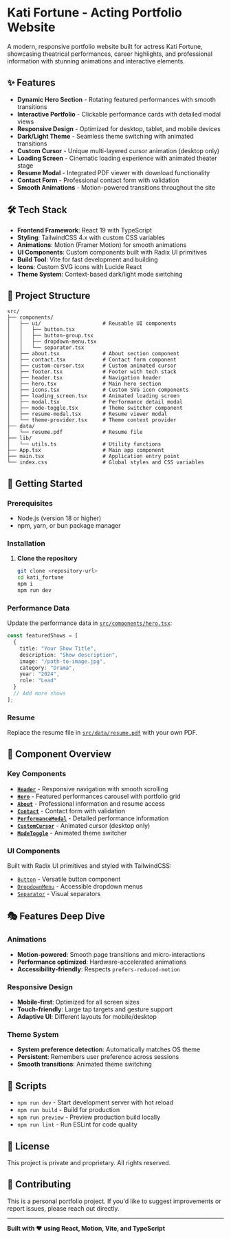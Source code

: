# Kati Fortune - Acting Portfolio Website

A modern, responsive portfolio website built for actress Kati Fortune, showcasing theatrical performances, career highlights, and professional information with stunning animations and interactive elements.

## ✨ Features

- **Dynamic Hero Section** - Rotating featured performances with smooth transitions
- **Interactive Portfolio** - Clickable performance cards with detailed modal views
- **Responsive Design** - Optimized for desktop, tablet, and mobile devices
- **Dark/Light Theme** - Seamless theme switching with animated transitions
- **Custom Cursor** - Unique multi-layered cursor animation (desktop only)
- **Loading Screen** - Cinematic loading experience with animated theater stage
- **Resume Modal** - Integrated PDF viewer with download functionality
- **Contact Form** - Professional contact form with validation
- **Smooth Animations** - Motion-powered transitions throughout the site

## 🛠️ Tech Stack

- **Frontend Framework**: React 19 with TypeScript
- **Styling**: TailwindCSS 4.x with custom CSS variables
- **Animations**: Motion (Framer Motion) for smooth animations
- **UI Components**: Custom components built with Radix UI primitives
- **Build Tool**: Vite for fast development and building
- **Icons**: Custom SVG icons with Lucide React
- **Theme System**: Context-based dark/light mode switching

## 📁 Project Structure

```
src/
├── components/
│   ├── ui/                    # Reusable UI components
│   │   ├── button.tsx
│   │   ├── button-group.tsx
│   │   ├── dropdown-menu.tsx
│   │   └── separator.tsx
│   ├── about.tsx              # About section component
│   ├── contact.tsx            # Contact form component
│   ├── custom-cursor.tsx      # Custom animated cursor
│   ├── footer.tsx             # Footer with tech stack
│   ├── header.tsx             # Navigation header
│   ├── hero.tsx               # Main hero section
│   ├── icons.tsx              # Custom SVG icon components
│   ├── loading_screen.tsx     # Animated loading screen
│   ├── modal.tsx              # Performance detail modal
│   ├── mode-toggle.tsx        # Theme switcher component
│   ├── resume-modal.tsx       # Resume viewer modal
│   └── theme-provider.tsx     # Theme context provider
├── data/
│   └── resume.pdf             # Resume file
├── lib/
│   └── utils.ts               # Utility functions
├── App.tsx                    # Main app component
├── main.tsx                   # Application entry point
└── index.css                  # Global styles and CSS variables
```

## 🚀 Getting Started

### Prerequisites

- Node.js (version 18 or higher)
- npm, yarn, or bun package manager

### Installation

1. **Clone the repository**
   ```bash
   git clone <repository-url>
   cd kati_fortune
   npm i
   npm run dev
   ```

### Performance Data

Update the performance data in [`src/components/hero.tsx`](src/components/hero.tsx):

```typescript
const featuredShows = [
  {
    title: "Your Show Title",
    description: "Show description",
    image: "/path-to-image.jpg",
    category: "Drama",
    year: "2024",
    role: "Lead"
  }
  // Add more shows
];
```

### Resume

Replace the resume file in [`src/data/resume.pdf`](src/data/resume.pdf) with your own PDF.

## 📱 Component Overview

### Key Components

- **[`Header`](src/components/header.tsx)** - Responsive navigation with smooth scrolling
- **[`Hero`](src/components/hero.tsx)** - Featured performances carousel with portfolio grid
- **[`About`](src/components/about.tsx)** - Professional information and resume access
- **[`Contact`](src/components/contact.tsx)** - Contact form with validation
- **[`PerformanceModal`](src/components/modal.tsx)** - Detailed performance information
- **[`CustomCursor`](src/components/custom-cursor.tsx)** - Animated cursor (desktop only)
- **[`ModeToggle`](src/components/mode-toggle.tsx)** - Animated theme switcher

### UI Components

Built with Radix UI primitives and styled with TailwindCSS:
- [`Button`](src/components/ui/button.tsx) - Versatile button component
- [`DropdownMenu`](src/components/ui/dropdown-menu.tsx) - Accessible dropdown menus
- [`Separator`](src/components/ui/separator.tsx) - Visual separators

## 🎭 Features Deep Dive

### Animations

- **Motion-powered**: Smooth page transitions and micro-interactions
- **Performance optimized**: Hardware-accelerated animations
- **Accessibility-friendly**: Respects `prefers-reduced-motion`

### Responsive Design

- **Mobile-first**: Optimized for all screen sizes
- **Touch-friendly**: Large tap targets and gesture support
- **Adaptive UI**: Different layouts for mobile/desktop

### Theme System

- **System preference detection**: Automatically matches OS theme
- **Persistent**: Remembers user preference across sessions
- **Smooth transitions**: Animated theme switching

## 🔧 Scripts

- `npm run dev` - Start development server with hot reload
- `npm run build` - Build for production
- `npm run preview` - Preview production build locally
- `npm run lint` - Run ESLint for code quality

## 📄 License

This project is private and proprietary. All rights reserved.

## 🤝 Contributing

This is a personal portfolio project. If you'd like to suggest improvements or report issues, please reach out directly.

---

**Built with ❤️ using React, Motion, Vite, and TypeScript**
